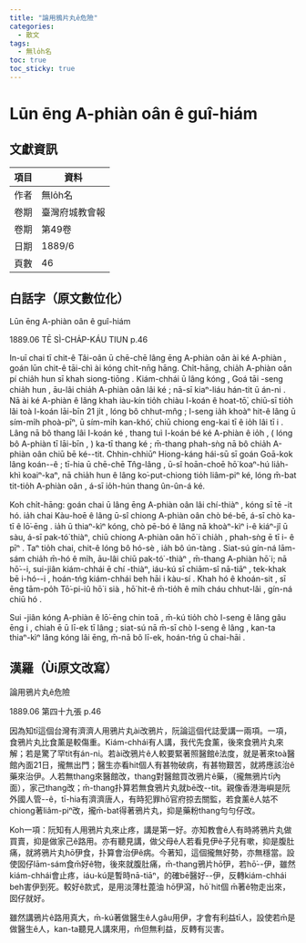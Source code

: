 ```yaml
---
title: "論用鴉片丸ê危險"
categories:
  - 散文
tags:
  - 無lo̍h名
toc: true
toc_sticky: true
---
```


# Lūn ēng A-phiàn oân ê guî-hiám

## 文獻資訊

| 項目 | 資料 |
|---|---|
| 作者 | 無lo̍h名 |
| 卷期 | 臺灣府城教會報 |
| 卷期 | 第49卷 |
| 日期 | 1889/6 |
| 頁數 | 46 |

## 白話字（原文數位化）

Lūn ēng A-phiàn oân ê guî-hiám

1889.06 TĒ SÌ-CHA̍P-KÁU TIUN p.46

In-uī chai tī chit-ê Tâi-oân ū chē-chē lâng ēng A-phiàn oân ài ké A-phiàn , goán lūn chit-ê tāi-chì ài kóng chi̍t-nn̄g hāng. Chi̍t-hāng, chia̍h A-phiàn oân pí chia̍h hun sī khah siong-tiōng . Kiám-chhái ū lâng kóng , Goá tāi -seng chia̍h hun , āu-lâi chia̍h A-phiàn oân lâi ké ; nā-sī kiaⁿ-liáu hán-tit ū án-ni . Nā ài ké A-phiàn ê lâng khah iàu-kín tio̍h chiàu I-koán ê hoat-tō͘, chiū-sī tio̍h lâi toà I-koán lāi-bīn 21 ji̍t , lóng bô chhut-mn̂g ; I-seng ia̍h khoàⁿ hit-ê lâng ū sím-mi̍h phoà-pīⁿ, ū sím-mi̍h kan-khó͘, chiū chiong eng-kai tī ê io̍h lâi tī i . Lâng nā bô thang lâi I-koán ké , thang tuì I-koán bé ké A-phiàn ê io̍h , ( lóng bô A-phiàn tī lāi-bīn , ) ka-tī thang ké ; m̄-thang phah-sǹg nā bô chia̍h A-phiàn oân chiū bē ké--tit. Chhin-chhiūⁿ Hiong-káng hái-sū sī goán Goā-kok lâng koán--ê ; tī-hia ū chē-chē Tn̂g-lâng , ū-sî hoān-choē hō͘ koaⁿ-hú lia̍h-khì koaiⁿ-kaⁿ, nā chia̍h hun ê lâng ko͘-put-chiong tio̍h liâm-piⁿ ké, lóng m̄-bat tit-tio̍h A-phiàn oân , á-sī io̍h-hún thang ûn-ûn-á ké.

Koh chi̍t-hāng: goán chai ū lâng ēng A-phiàn oân lâi chí-thiàⁿ , kóng sī tē -it hó. ia̍h chai Kàu-hoē ê lâng ū-sî chiong A-phiàn oân chò bé-bē, á-sī chò ka-tī ê lō͘-ēng . ia̍h ū thiaⁿ-kìⁿ kóng, chò pē-bó ê lâng nā khoàⁿ-kìⁿ i-ê kiáⁿ-jî ū sàu, á-sī pak-tó͘ thiàⁿ, chiū chiong A-phiàn oân hō͘ i chia̍h , phah-sǹg ē tī i- ê pīⁿ . Taⁿ tio̍h chai, chit-ê lóng bô hó-sè , ia̍h bô ún-tàng . Siat-sú gín-ná lām-sám chia̍h m̄-hó ê mi̍h, āu-lâi chiū pak-tó͘ -thiàⁿ , m̄-thang A-phiàn hō͘ i; nā hō͘--i, sui-jiân kiám-chhái ē chí -thiàⁿ, iáu-kú sī chiām-sî nā-tiāⁿ , tek-khak bē i-hó--i , hoán-tńg kiám-chhái beh hāi i kàu-sí . Khah hó ê khoán-sit , sī ēng tām-po̍h Tō͘-pi-iû hō͘ i sià , hō͘ hit-ê m̄-tio̍h ê mi̍h cháu chhut-lâi , gín-ná chiū hó .

Sui -jiân kóng A-phiàn ê lō͘-ēng chin toā , m̄-kú tio̍h chò I-seng ê lâng gâu ēng i , chiah ē ū lī-ek tī lâng ; siat-sú nā m̄-sī chò I-seng ê lâng , kan-ta thiaⁿ-kìⁿ lâng kóng lâi ēng, m̄-nā bô lī-ek, hoán-tńg ū chai-hāi .

## 漢羅（Ùi原文改寫）

論用鴉片丸ê危險

1889.06 第四十九張 p.46

因為知tī這個台灣有濟濟人用鴉片丸ài改鴉片，阮論這個代誌愛講一兩項。一項，食鴉片丸比食薰是較傷重。Kiám-chhái有人講，我代先食薰，後來食鴉片丸來解；若是驚了罕tit有án-ni。若ài改鴉片ê人較要緊著照醫館ê法度，就是著來toà醫館內面21日，攏無出門；醫生亦看hit個人有甚物破病，有甚物艱苦，就將應該治ê藥來治伊。人若無thang來醫館改，thang對醫館買改鴉片ê藥，（攏無鴉片tī內面），家己thang改；m̄-thang扑算若無食鴉片丸就bē改--tit。親像香港海嶼是阮外國人管--ê，tī-hia有濟濟唐人，有時犯罪hō͘官府掠去關監，若食薰ê人姑不chiong著liâm-piⁿ改，攏m̄-bat得著鴉片丸，抑是藥粉thang勻勻仔改。

Koh一項：阮知有人用鴉片丸來止疼，講是第一好。亦知教會ê人有時將鴉片丸做買賣，抑是做家己ê路用。亦有聽見講，做父母ê人若看見伊ê子兒有嗽，抑是腹肚痛，就將鴉片丸hō͘伊食，扑算會治伊ê病。今著知，這個攏無好勢，亦無穩當。設使囡仔lām-sám食m̄好ê物，後來就腹肚痛，m̄-thang鴉片hō͘伊，若hō͘--伊，雖然kiám-chhái會止疼，iáu-kú是暫時nā-tiāⁿ，的確bē醫好--伊，反轉kiám-chhái beh害伊到死。較好ê款式，是用淡薄杜蓖油 hō͘伊瀉，hō͘ hit個 m̄著ê物走出來，囡仔就好。

雖然講鴉片ê路用真大，m̄-kú著做醫生ê人gâu用伊，才會有利益tī人，設使若m̄是做醫生ê人，kan-ta聽見人講來用，m̄但無利益，反轉有災害。
